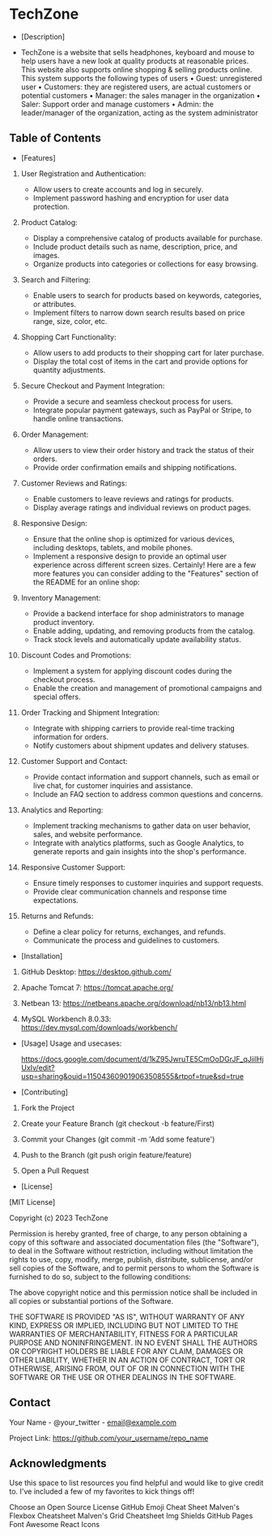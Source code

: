 # TechZone

- [Description]
  
- TechZone is a website that sells headphones, keyboard and mouse to help users have a new look at quality products at reasonable prices. This website also supports online shopping & selling products online. This system   supports the following types of users
• Guest: unregistered user
• Customers: they are registered users, are actual customers or potential customers
• Manager: the sales manager in the organization
• Saler: Support order and manage customers
• Admin: the leader/manager of the organization, acting as the system administrator

## Table of Contents
  
- [Features]

1. User Registration and Authentication:
   - Allow users to create accounts and log in securely.
   - Implement password hashing and encryption for user data protection.

2. Product Catalog:
   - Display a comprehensive catalog of products available for purchase.
   - Include product details such as name, description, price, and images.
   - Organize products into categories or collections for easy browsing.

3. Search and Filtering:
   - Enable users to search for products based on keywords, categories, or attributes.
   - Implement filters to narrow down search results based on price range, size, color, etc.

4. Shopping Cart Functionality:
   - Allow users to add products to their shopping cart for later purchase.
   - Display the total cost of items in the cart and provide options for quantity adjustments.

5. Secure Checkout and Payment Integration:
   - Provide a secure and seamless checkout process for users.
   - Integrate popular payment gateways, such as PayPal or Stripe, to handle online transactions.

6. Order Management:
   - Allow users to view their order history and track the status of their orders.
   - Provide order confirmation emails and shipping notifications.

7. Customer Reviews and Ratings:
   - Enable customers to leave reviews and ratings for products.
   - Display average ratings and individual reviews on product pages.

8. Responsive Design:
   - Ensure that the online shop is optimized for various devices, including desktops, tablets, and mobile phones.
   - Implement a responsive design to provide an optimal user experience across different screen sizes.
   Certainly! Here are a few more features you can consider adding to the "Features" section of the README for an online shop:

9. Inventory Management:
    - Provide a backend interface for shop administrators to manage product inventory.
    - Enable adding, updating, and removing products from the catalog.
    - Track stock levels and automatically update availability status.

10. Discount Codes and Promotions:
    - Implement a system for applying discount codes during the checkout process.
    - Enable the creation and management of promotional campaigns and special offers.
      
11. Order Tracking and Shipment Integration:
    - Integrate with shipping carriers to provide real-time tracking information for orders.
    - Notify customers about shipment updates and delivery statuses.

12. Customer Support and Contact:
    - Provide contact information and support channels, such as email or live chat, for customer inquiries and assistance.
    - Include an FAQ section to address common questions and concerns.

13. Analytics and Reporting:
    - Implement tracking mechanisms to gather data on user behavior, sales, and website performance.
    - Integrate with analytics platforms, such as Google Analytics, to generate reports and gain insights into the shop's performance.

14. Responsive Customer Support:
    - Ensure timely responses to customer inquiries and support requests.
    - Provide clear communication channels and response time expectations.

15. Returns and Refunds:
    - Define a clear policy for returns, exchanges, and refunds.
    - Communicate the process and guidelines to customers.

- [Installation]
  
1. GitHub Desktop: https://desktop.github.com/
   
3. Apache Tomcat 7: https://tomcat.apache.org/
   
5. Netbean 13: https://netbeans.apache.org/download/nb13/nb13.html
   
7. MySQL Workbench 8.0.33: https://dev.mysql.com/downloads/workbench/
   
- [Usage]
  Usage and usecases:
  
  https://docs.google.com/document/d/1kZ95JwruTE5CmOoDGrJF_qJiilHjUxIv/edit?usp=sharing&ouid=115043609019063508555&rtpof=true&sd=true
  
- [Contributing]


1. Fork the Project
   
2. Create your Feature Branch (git checkout -b feature/First)
   
3. Commit your Changes (git commit -m 'Add some feature')
   
4. Push to the Branch (git push origin feature/feature)
   
5. Open a Pull Request


- [License]

[MIT License]

Copyright (c) 2023 TechZone

Permission is hereby granted, free of charge, to any person obtaining a copy
of this software and associated documentation files (the "Software"), to deal
in the Software without restriction, including without limitation the rights
to use, copy, modify, merge, publish, distribute, sublicense, and/or sell
copies of the Software, and to permit persons to whom the Software is
furnished to do so, subject to the following conditions:

The above copyright notice and this permission notice shall be included in all
copies or substantial portions of the Software.

THE SOFTWARE IS PROVIDED "AS IS", WITHOUT WARRANTY OF ANY KIND, EXPRESS OR
IMPLIED, INCLUDING BUT NOT LIMITED TO THE WARRANTIES OF MERCHANTABILITY,
FITNESS FOR A PARTICULAR PURPOSE AND NONINFRINGEMENT. IN NO EVENT SHALL THE
AUTHORS OR COPYRIGHT HOLDERS BE LIABLE FOR ANY CLAIM, DAMAGES OR OTHER
LIABILITY, WHETHER IN AN ACTION OF CONTRACT, TORT OR OTHERWISE, ARISING FROM,
OUT OF OR IN CONNECTION WITH THE SOFTWARE OR THE USE OR OTHER DEALINGS IN THE
SOFTWARE.

## Contact
Your Name - @your_twitter - email@example.com

Project Link: https://github.com/your_username/repo_name

## Acknowledgments
Use this space to list resources you find helpful and would like to give credit to. I've included a few of my favorites to kick things off!

Choose an Open Source License
GitHub Emoji Cheat Sheet
Malven's Flexbox Cheatsheet
Malven's Grid Cheatsheet
Img Shields
GitHub Pages
Font Awesome
React Icons
